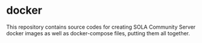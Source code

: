 # docker
This repository contains source codes for creating SOLA Community Server docker images as well as docker-compose files, putting them all together.
